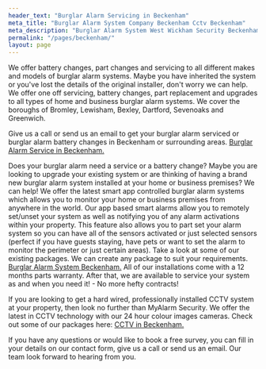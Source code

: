 ```yaml
---
header_text: "Burglar Alarm Servicing in Beckenham"
meta_title: "Burglar Alarm System Company Beckenham Cctv Beckenham"
meta_description: "Burglar Alarm System West Wickham Security Beckenham Security. CCTV systems. Home Security, Burglar Alarm Service Battery Beckenham. Alarm Company Near Me"
permalink: "/pages/beckenham/"
layout: page
---
```


We offer battery changes, part changes and servicing to all different makes and models of burglar alarm systems. Maybe you have inherited the system or you\'ve lost the details of the original installer, don\'t worry we can help. We offer one off servicing, battery changes, part replacement and upgrades to all types of home and business burglar alarm systems. We cover the boroughs of Bromley, Lewisham, Bexley, Dartford, Sevenoaks and Greenwich.

Give us a call or send us an email to get your burglar alarm serviced or burglar alarm battery changes in Beckenham or surrounding areas. [Burglar Alarm Service in Beckenham.](/categories/burglar-alarms/)

Does your burglar alarm need a service or a battery change? Maybe you are looking to upgrade your existing system or are thinking of having a brand new burglar alarm system installed at your home or business premises? We can help! We offer the latest smart app controlled burglar alarm systems which allows you to monitor your home or business premises from anywhere in the world. Our app based smart alarms allow you to remotely set/unset your system as well as notifying you of any alarm activations within your property. This feature also allows you to part set your alarm system so you can have all of the sensors activated or just selected sensors (perfect if you have guests staying, have pets or want to set the alarm to monitor the perimeter or just certain areas). Take a look at some of our existing packages. We can create any package to suit your requirements. [Burglar Alarm System Beckenham.](/categories/burglar-alarms/) All of our installations come with a 12 months parts warranty. After that, we are available to service your system as and when you need it! - No more hefty contracts!

If you are looking to get a hard wired, professionally installed CCTV system at your property, then look no further than MyAlarm Security. We offer the latest in CCTV technology with our 24 hour colour images cameras. Check out some of our packages here: [CCTV in Beckenham.](/categories/cctv/)

If you have any questions or would like to book a free survey, you can fill in your details on our contact form, give us a call or send us an email. Our team look forward to hearing from you.